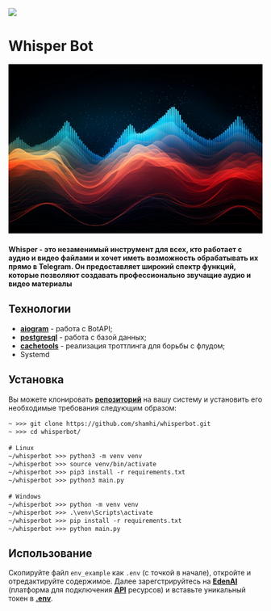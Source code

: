 [<img src="https://img.shields.io/badge/Telegram-%40WhisperBot-blue">](https://t.me/shuser_whisper_bot)

# Whisper Bot

![speech_vibration](repo_images/speech_vibration.png)

#### Whisper - это незаменимый инструмент для всех, кто работает с аудио и видео файлами и хочет иметь возможность обрабатывать их прямо в Telegram. Он предоставляет широкий спектр функций, которые позволяют создавать профессионально звучащие аудио и видео материалы

## Технологии
* [**aiogram**](https://github.com/aiogram/aiogram) - работа с BotAPI;
* [**postgresql**](https://github.com/postgres/postgres) - работа с базой данных;
* [**cachetools**](https://cachetools.readthedocs.io/en/stable) - реализация троттлинга для борьбы с флудом;
* Systemd

## Установка
Вы можете клонировать [**репозиторий**](https://github.com/shamhi/whisper) на вашу систему и установить его необходимые требования следующим образом:
```
~ >>> git clone https://github.com/shamhi/whisperbot.git
~ >>> cd whisperbot/

# Linux
~/whisperbot >>> python3 -m venv venv
~/whisperbot >>> source venv/bin/activate
~/whisperbot >>> pip3 install -r requirements.txt
~/whisperbot >>> python3 main.py

# Windows
~/whisperbot >>> python -m venv venv
~/whisperbot >>> .\venv\Scripts\activate
~/whisperbot >>> pip install -r requirements.txt
~/whisperbot >>> python main.py
```


## Использование

Скопируйте файл `env_example` как `.env` (с точкой в начале), откройте и отредактируйте содержимое.
Далее зарегстрируйтесь на [**EdenAI**](https://edenai.co) (платформа для подключения [**API**](https://ru.wikipedia.org/wiki/API) ресурсов) и вставьте уникальный токен в [**.env**](https://github.com/shamhi/whisperbot/blob/main/env_example).
